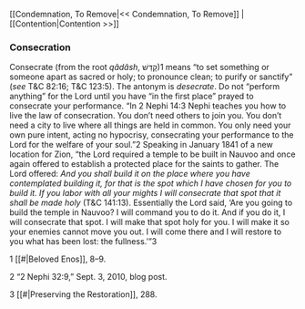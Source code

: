 [[Condemnation, To Remove|<< Condemnation, To Remove]]  |  [[Contention|Contention >>]]

### Consecration
Consecrate (from the root *qâdâsh*, קָדַשׁ)1 means “to set something or someone apart as sacred or holy; to pronounce clean; to purify or sanctify” (*see* T&C 82:16; T&C 123:5). The antonym is *desecrate*. Do not “perform anything” for the Lord until you have “in the first place” prayed to consecrate your performance. “In 2 Nephi 14:3 Nephi teaches you how to live the law of consecration. You don’t need others to join you. You don’t need a city to live where all things are held in common. You only need your own pure intent, acting no hypocrisy, consecrating your performance to the Lord for the welfare of your soul.”2 Speaking in January 1841 of a new location for Zion, “the Lord required a temple to be built in Nauvoo and once again offered to establish a protected place for the saints to gather. The Lord offered: *And you shall build it on the place where you have contemplated building it, for that is the spot which I have chosen for you to build it. If you labor with all your mights I will consecrate that spot that it shall be made holy* (T&C 141:13). Essentially the Lord said, ‘Are you going to build the temple in Nauvoo? I will command you to do it. And if you do it, I will consecrate that spot. I will make that spot holy for you. I will make it so your enemies cannot move you out. I will come there and I will restore to you what has been lost: the fullness.’”3



1
[[#|Beloved Enos]], 8–9.


2 “2 Nephi 32:9,” Sept. 3, 2010, blog post.


3
[[#|Preserving the Restoration]], 288.